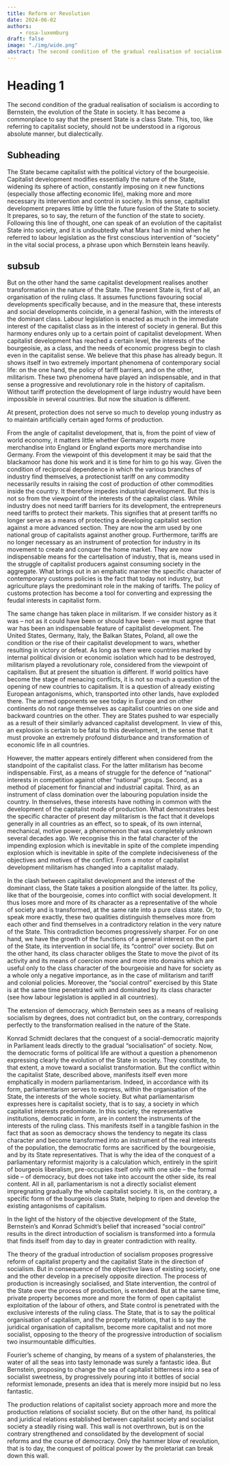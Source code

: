 ```yaml
---
title: Reform or Revolution
date: 2024-06-02
authors: 
    - rosa-luxemburg
draft: false
image: "./img/wide.png"
abstract: The second condition of the gradual realisation of socialism is according to Bernstein, the evolution of the State in society. 
---	
```

# Heading 1
The second condition of the gradual realisation of socialism is according to Bernstein, the evolution of the State in society. It has become a commonplace to say that the present State is a class State. This, too, like referring to capitalist society, should not be understood in a rigorous absolute manner, but dialectically.

## Subheading
The State became capitalist with the political victory of the bourgeoisie. Capitalist development modifies essentially the nature of the State, widening its sphere of action, constantly imposing on it new functions (especially those affecting economic life), making more and more necessary its intervention and control in society. In this sense, capitalist development prepares little by little the future fusion of the State to society. It prepares, so to say, the return of the function of the state to society. Following this line of thought, one can speak of an evolution of the capitalist State into society, and it is undoubtedly what Marx had in mind when he referred to labour legislation as the first conscious intervention of “society” in the vital social process, a phrase upon which Bernstein leans heavily.

## subsub
But on the other hand the same capitalist development realises another transformation in the nature of the State. The present State is, first of all, an organisation of the ruling class. It assumes functions favouring social developments specifically because, and in the measure that, these interests and social developments coincide, in a general fashion, with the interests of the dominant class. Labour legislation is enacted as much in the immediate interest of the capitalist class as in the interest of society in general. But this harmony endures only up to a certain point of capitalist development. When capitalist development has reached a certain level, the interests of the bourgeoisie, as a class, and the needs of economic progress begin to clash even in the capitalist sense. We believe that this phase has already begun. It shows itself in two extremely important phenomena of contemporary social life: on the one hand, the policy of tariff barriers, and on the other, militarism. These two phenomena have played an indispensable, and in that sense a progressive and revolutionary role in the history of capitalism. Without tariff protection the development of large industry would have been impossible in several countries. But now the situation is different.

At present, protection does not serve so much to develop young industry as to maintain artificially certain aged forms of production.

From the angle of capitalist development, that is, from the point of view of world economy, it matters little whether Germany exports more merchandise into England or England exports more merchandise into Germany. From the viewpoint of this development it may be said that the blackamoor has done his work and it is time for him to go his way. Given the condition of reciprocal dependence in which the various branches of industry find themselves, a protectionist tariff on any commodity necessarily results in raising the cost of production of other commodities inside the country. It therefore impedes industrial development. But this is not so from the viewpoint of the interests of the capitalist class. While industry does not need tariff barriers for its development, the entrepreneurs need tariffs to protect their markets. This signifies that at present tariffs no longer serve as a means of protecting a developing capitalist section against a more advanced section. They are now the arm used by one national group of capitalists against another group. Furthermore, tariffs are no longer necessary as an instrument of protection for industry in its movement to create and conquer the home market. They are now indispensable means for the cartelisation of industry, that is, means used in the struggle of capitalist producers against consuming society in the aggregate. What brings out in an emphatic manner the specific character of contemporary customs policies is the fact that today not industry, but agriculture plays the predominant role in the making of tariffs. The policy of customs protection has become a tool for converting and expressing the feudal interests in capitalist form.

The same change has taken place in militarism. If we consider history as it was – not as it could have been or should have been – we must agree that war has been an indispensable feature of capitalist development. The United States, Germany, Italy, the Balkan States, Poland, all owe the condition or the rise of their capitalist development to wars, whether resulting in victory or defeat. As long as there were countries marked by internal political division or economic isolation which had to be destroyed, militarism played a revolutionary role, considered from the viewpoint of capitalism. But at present the situation is different. If world politics have become the stage of menacing conflicts, it is not so much a question of the opening of new countries to capitalism. It is a question of already existing European antagonisms, which, transported into other lands, have exploded there. The armed opponents we see today in Europe and on other continents do not range themselves as capitalist countries on one side and backward countries on the other. They are States pushed to war especially as a result of their similarly advanced capitalist development. In view of this, an explosion is certain to be fatal to this development, in the sense that it must provoke an extremely profound disturbance and transformation of economic life in all countries.

However, the matter appears entirely different when considered from the standpoint of the capitalist class. For the latter militarism has become indispensable. First, as a means of struggle for the defence of “national” interests in competition against other “national” groups. Second, as a method of placement for financial and industrial capital. Third, as an instrument of class domination over the labouring population inside the country. In themselves, these interests have nothing in common with the development of the capitalist mode of production. What demonstrates best the specific character of present day militarism is the fact that it develops generally in all countries as an effect, so to speak, of its own internal, mechanical, motive power, a phenomenon that was completely unknown several decades ago. We recognise this in the fatal character of the impending explosion which is inevitable in spite of the complete impending explosion which is inevitable in spite of the complete indecisiveness of the objectives and motives of the conflict. From a motor of capitalist development militarism has changed into a capitalist malady.

In the clash between capitalist development and the interest of the dominant class, the State takes a position alongside of the latter. Its policy, like that of the bourgeoisie, comes into conflict with social development. It thus loses more and more of its character as a representative of the whole of society and is transformed, at the same rate into a pure class state. Or, to speak more exactly, these two qualities distinguish themselves more from each other and find themselves in a contradictory relation in the very nature of the State. This contradiction becomes progressively sharper. For on one hand, we have the growth of the functions of a general interest on the part of the State, its intervention in social life, its “control” over society. But on the other hand, its class character obliges the State to move the pivot of its activity and its means of coercion more and more into domains which are useful only to the class character of the bourgeoisie and have for society as a whole only a negative importance, as in the case of militarism and tariff and colonial policies. Moreover, the “social control” exercised by this State is at the same time penetrated with and dominated by its class character (see how labour legislation is applied in all countries).

The extension of democracy, which Bernstein sees as a means of realising socialism by degrees, does not contradict but, on the contrary, corresponds perfectly to the transformation realised in the nature of the State.

Konrad Schmidt declares that the conquest of a social-democratic majority in Parliament leads directly to the gradual “socialisation” of society. Now, the democratic forms of political life are without a question a phenomenon expressing clearly the evolution of the State in society. They constitute, to that extent, a move toward a socialist transformation. But the conflict within the capitalist State, described above, manifests itself even more emphatically in modern parliamentarism. Indeed, in accordance with its form, parliamentarism serves to express, within the organisation of the State, the interests of the whole society. But what parliamentarism expresses here is capitalist society, that is to say, a society in which capitalist interests predominate. In this society, the representative institutions, democratic in form, are in content the instruments of the interests of the ruling class. This manifests itself in a tangible fashion in the fact that as soon as democracy shows the tendency to negate its class character and become transformed into an instrument of the real interests of the population, the democratic forms are sacrificed by the bourgeoisie, and by its State representatives. That is why the idea of the conquest of a parliamentary reformist majority is a calculation which, entirely in the spirit of bourgeois liberalism, pre-occupies itself only with one side – the formal side – of democracy, but does not take into account the other side, its real content. All in all, parliamentarism is not a directly socialist element impregnating gradually the whole capitalist society. It is, on the contrary, a specific form of the bourgeois class State, helping to ripen and develop the existing antagonisms of capitalism.

In the light of the history of the objective development of the State, Bernstein’s and Konrad Schmidt’s belief that increased “social control” results in the direct introduction of socialism is transformed into a formula that finds itself from day to day in greater contradiction with reality.

The theory of the gradual introduction of socialism proposes progressive reform of capitalist property and the capitalist State in the direction of socialism. But in consequence of the objective laws of existing society, one and the other develop in a precisely opposite direction. The process of production is increasingly socialised, and State intervention, the control of the State over the process of production, is extended. But at the same time, private property becomes more and more the form of open capitalist exploitation of the labour of others, and State control is penetrated with the exclusive interests of the ruling class. The State, that is to say the political organisation of capitalism, and the property relations, that is to say the juridical organisation of capitalism, become more capitalist and not more socialist, opposing to the theory of the progressive introduction of socialism two insurmountable difficulties.

Fourier’s scheme of changing, by means of a system of phalansteries, the water of all the seas into tasty lemonade was surely a fantastic idea. But Bernstein, proposing to change the sea of capitalist bitterness into a sea of socialist sweetness, by progressively pouring into it bottles of social reformist lemonade, presents an idea that is merely more insipid but no less fantastic.

The production relations of capitalist society approach more and more the production relations of socialist society. But on the other hand, its political and juridical relations established between capitalist society and socialist society a steadily rising wall. This wall is not overthrown, but is on the contrary strengthened and consolidated by the development of social reforms and the course of democracy. Only the hammer blow of revolution, that is to day, the conquest of political power by the proletariat can break down this wall.
